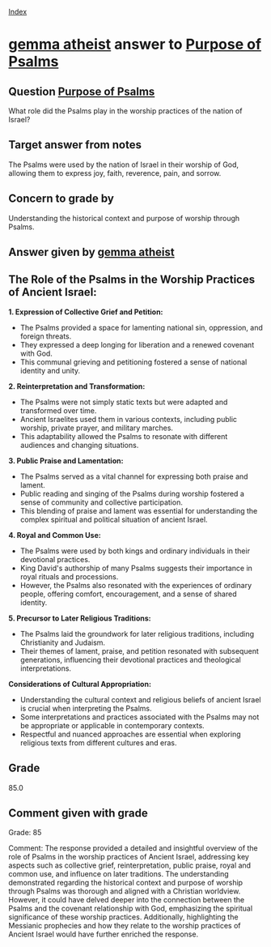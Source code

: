 
[Index](../../index.md)
# [gemma atheist](../../answering_models/gemma_atheist.md) answer to [Purpose of Psalms](../../questions/Purpose_of_Psalms.md)

## Question [Purpose of Psalms](../../questions/Purpose_of_Psalms.md)
What role did the Psalms play in the worship practices of the nation of Israel?

## Target answer from notes
The Psalms were used by the nation of Israel in their worship of God, allowing them to express joy, faith, reverence, pain, and sorrow.

## Concern to grade by
Understanding the historical context and purpose of worship through Psalms.

## Answer given by [gemma atheist](../../answering_models/gemma_atheist.md)
## The Role of the Psalms in the Worship Practices of Ancient Israel:

**1. Expression of Collective Grief and Petition:**

* The Psalms provided a space for lamenting national sin, oppression, and foreign threats. 
* They expressed a deep longing for liberation and a renewed covenant with God.
* This communal grieving and petitioning fostered a sense of national identity and unity.


**2. Reinterpretation and Transformation:**

* The Psalms were not simply static texts but were adapted and transformed over time.
* Ancient Israelites used them in various contexts, including public worship, private prayer, and military marches.
* This adaptability allowed the Psalms to resonate with different audiences and changing situations.


**3. Public Praise and Lamentation:**

* The Psalms served as a vital channel for expressing both praise and lament. 
* Public reading and singing of the Psalms during worship fostered a sense of community and collective participation.
* This blending of praise and lament was essential for understanding the complex spiritual and political situation of ancient Israel.


**4. Royal and Common Use:**

* The Psalms were used by both kings and ordinary individuals in their devotional practices.
* King David's authorship of many Psalms suggests their importance in royal rituals and processions.
* However, the Psalms also resonated with the experiences of ordinary people, offering comfort, encouragement, and a sense of shared identity.


**5. Precursor to Later Religious Traditions:**

* The Psalms laid the groundwork for later religious traditions, including Christianity and Judaism.
* Their themes of lament, praise, and petition resonated with subsequent generations, influencing their devotional practices and theological interpretations.


**Considerations of Cultural Appropriation:**

* Understanding the cultural context and religious beliefs of ancient Israel is crucial when interpreting the Psalms.
* Some interpretations and practices associated with the Psalms may not be appropriate or applicable in contemporary contexts.
* Respectful and nuanced approaches are essential when exploring religious texts from different cultures and eras.

## Grade
85.0

## Comment given with grade
Grade: 85

Comment: The response provided a detailed and insightful overview of the role of Psalms in the worship practices of Ancient Israel, addressing key aspects such as collective grief, reinterpretation, public praise, royal and common use, and influence on later traditions. The understanding demonstrated regarding the historical context and purpose of worship through Psalms was thorough and aligned with a Christian worldview. However, it could have delved deeper into the connection between the Psalms and the covenant relationship with God, emphasizing the spiritual significance of these worship practices. Additionally, highlighting the Messianic prophecies and how they relate to the worship practices of Ancient Israel would have further enriched the response.
